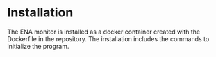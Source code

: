 # Installation

The ENA monitor is installed as a docker container created with the Dockerfile in the repository.
The installation includes the commands to initialize the program.